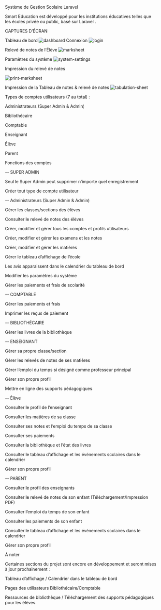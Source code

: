 Système de Gestion Scolaire Laravel

Smart Education est développé pour les institutions éducatives telles que les écoles privée ou public, basé sur Laravel .

CAPTURES D’ÉCRAN

Tableau de bord
<img src="https://i.ibb.co" alt="dashboard" border="0">
Connexion
<img src="https://i.ibb.co/Rh1Bfwk/login.png" alt="login" border="0">

Relevé de notes de l’Élève
<img src="https://i.ibb.co/GCgv5ZR/marksheet.png" alt="marksheet" border="0">

Paramètres du système
<img src="https://i.ibb.co/Kmrhw69/system-settings.png" alt="system-settings" border="0">

Impression du relevé de notes

<div style="clear: both"> </div> <img src="https://i.ibb.co/5c1GHCj/capture-20210530-115521-crop.png" alt="print-marksheet">

Impression de la Tableau de notes & relevé de notes
<img src="https://i.ibb.co/QmscPfn/capture-20210530-115802.png" alt="tabulation-sheet" border="0">

Types de comptes utilisateurs (7 au total) :

Administrateurs (Super Admin & Admin)

Bibliothécaire

Comptable

Enseignant

Élève

Parent

Fonctions des comptes

-- SUPER ADMIN

Seul le Super Admin peut supprimer n’importe quel enregistrement

Créer tout type de compte utilisateur

-- Administrateurs (Super Admin & Admin)

Gérer les classes/sections des élèves

Consulter le relevé de notes des élèves

Créer, modifier et gérer tous les comptes et profils utilisateurs

Créer, modifier et gérer les examens et les notes

Créer, modifier et gérer les matières

Gérer le tableau d’affichage de l’école

Les avis apparaissent dans le calendrier du tableau de bord

Modifier les paramètres du système

Gérer les paiements et frais de scolarité

-- COMPTABLE

Gérer les paiements et frais

Imprimer les reçus de paiement

-- BIBLIOTHÉCAIRE

Gérer les livres de la bibliothèque

-- ENSEIGNANT

Gérer sa propre classe/section

Gérer les relevés de notes de ses matières

Gérer l’emploi du temps si désigné comme professeur principal

Gérer son propre profil

Mettre en ligne des supports pédagogiques

-- Élève

Consulter le profil de l’enseignant

Consulter les matières de sa classe

Consulter ses notes et l’emploi du temps de sa classe

Consulter ses paiements

Consulter la bibliothèque et l’état des livres

Consulter le tableau d’affichage et les événements scolaires dans le calendrier

Gérer son propre profil

-- PARENT

Consulter le profil des enseignants

Consulter le relevé de notes de son enfant (Téléchargement/Impression PDF)

Consulter l’emploi du temps de son enfant

Consulter les paiements de son enfant

Consulter le tableau d’affichage et les événements scolaires dans le calendrier

Gérer son propre profil

À noter

Certaines sections du projet sont encore en développement et seront mises à jour prochainement :

Tableau d’affichage / Calendrier dans le tableau de bord

Pages des utilisateurs Bibliothécaire/Comptable

Ressources de bibliothèque / Téléchargement des supports pédagogiques pour les élèves